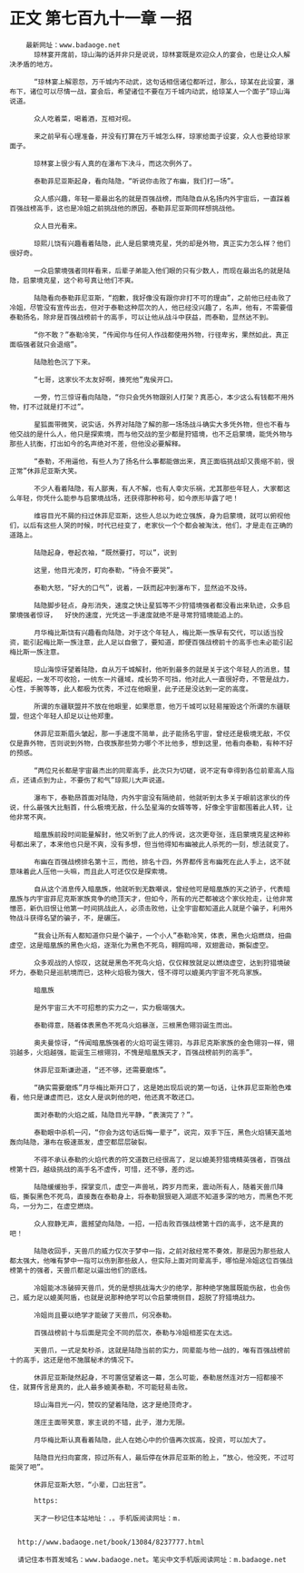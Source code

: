 # 正文 第七百九十一章 一招
        最新网址：www.badaoge.net
          琼林宴开席前，琼山海的话并非只是说说，琼林宴既是欢迎众人的宴会，也是让众人解决矛盾的地方。
      
          “琼林宴上解恩怨，万千城内不动武，这句话相信诸位都听过，那么，琼某在此设宴，瀑布下，诸位可以尽情一战，宴会后，希望诸位不要在万千城内动武，给琼某人一个面子”琼山海说道。
      
          众人吃着菜，喝着酒，互相对视。
      
          来之前早有心理准备，并没有打算在万千城怎么样，琼家给面子设宴，众人也要给琼家面子。
      
          琼林宴上很少有人真的在瀑布下决斗，而这次例外了。
      
          泰勒菲尼亚斯起身，看向陆隐，“听说你击败了布幽，我们打一场”。
      
          众人感兴趣，年轻一辈最出名的就是百强战榜，而陆隐自从名扬内外宇宙后，一直踩着百强战榜高手，这也是冷姐之前挑战他的原因，泰勒菲尼亚斯同样想挑战他。
      
          众人目光看来。
      
          琼熙儿饶有兴趣看着陆隐，此人是启蒙境克星，凭的却是外物，真正实力怎么样？他们很好奇。
      
          一众启蒙境强者同样看来，后辈子弟能入他们眼的只有少数人，而现在最出名的就是陆隐，启蒙境克星，这个称号真让他们不爽。
      
          陆隐看向泰勒菲尼亚斯，“抱歉，我好像没有跟你非打不可的理由”，之前他已经击败了冷姐，尽管没有宣传出去，但对于泰勒这种层次的人，他已经没兴趣了，名声，他有，不需要借泰勒扬名，除非是百强战榜前十的高手，可以让他从战斗中获益，而泰勒，显然达不到。
      
          “你不敢？”泰勒冷笑，“传闻你与任何人作战都使用外物，行径卑劣，果然如此，真正面临强者就只会退缩”。
      
          陆隐脸色沉了下来。
      
          “七哥，这家伙不太友好啊，揍死他”鬼侯开口。
      
          一旁，竹三惊讶看向陆隐，“你只会凭外物跟别人打架？真恶心，本少这么有钱都不用外物，打不过就是打不过”。
      
          星狐面带微笑，说实话，外界对陆隐了解的那一场场战斗确实大多凭外物，但也不看与他交战的是什么人，他只是探索境，而与他交战的至少都是狩猎境，也不乏启蒙境，能凭外物与那些人抗衡，打出如今的名声绝对不差，但他没必要解释。
      
          “泰勒，不用逼他，有些人为了扬名什么事都能做出来，真正面临挑战却又畏缩不前，很正常”休菲尼亚斯大笑。
      
          不少人看着陆隐，有人鄙夷，有人不解，也有人幸灾乐祸，尤其那些年轻人，大家都这么年轻，你凭什么能参与启蒙境战场，还获得那种称号，如今原形毕露了吧！
      
          维容目光不屑的扫过休菲尼亚斯，这些人总以为屹立强族，身为启蒙境，就可以俯视他们，以后有这些人哭的时候，时代已经变了，老家伙一个个都会被淘汰，他们，才是走在正确的道路上。
      
          陆隐起身，卷起衣袖，“既然要打，可以”，说到
      
          这里，他目光凌厉，盯向泰勒，“待会不要哭”。
      
          泰勒大怒，“好大的口气”，说着，一跃而起冲到瀑布下，显然迫不及待。
      
          陆隐脚步轻点，身形消失，速度之快让星狐等不少狩猎境强者都没看出来轨迹，众多启蒙境强者惊讶，  好快的速度，光凭这一手速度就绝不是寻常狩猎境能追上的。
      
          月华梅比斯饶有兴趣看向陆隐，对于这个年轻人，梅比斯一族早有交代，可以适当投资，能引起梅比斯一族注意，此人足以自傲了，要知道，即便百强战榜前十的高手也未必能引起梅比斯一族注意。
      
          琼山海惊讶望着陆隐，自从万千城解封，他听到最多的就是关于这个年轻人的消息，彗星崛起，一发不可收拾，一统东一片疆域，成长势不可挡，他对此人一直很好奇，不管是战力，心性，手腕等等，此人都极为优秀，不过在他眼里，此子还是没达到一定的高度。
      
          所谓的东疆联盟并不放在他眼里，如果愿意，他万千城可以轻易摧毁这个所谓的东疆联盟，但这个年轻人却足以让他郑重。
      
          休菲尼亚斯眉头皱起，那一手速度不简单，此子能扬名宇宙，曾经还是极境无敌，不仅仅是靠外物，否则说到外物，白夜族那些势力哪个不比他多，想到这里，他看向泰勒，有种不好的预感。
      
          “两位兄长都是宇宙最杰出的同辈高手，此次只为切磋，说不定有幸得到各位前辈高人指点，还请点到为止，不要伤了和气”琼熙儿大声说道。
      
          瀑布下，泰勒昂首面对陆隐，内外宇宙没有隔绝前，他就听到太多关于眼前这家伙的传说，什么最强大比魁首，什么极境无敌，什么坠星海的女婿等等，好像全宇宙都围着此人转，让他非常不爽。
      
          暗凰族前段时间能量解封，他又听到了此人的传说，这次更夸张，连启蒙境克星这种称号都出来了，本来他也只是不爽，没有多想，但当他得知布幽被此人杀死的一刻，想法就变了。
      
          布幽在百强战榜排名第十三，而他，排名十四，外界都传言布幽死在此人手上，这不就意味着此人压他一头嘛，而且此人可还仅仅是探索境。
      
          自从这个消息传入暗凰族，他就听到无数嘲讽，曾经他可是暗凰族的天之骄子，代表暗凰族与内宇宙菲尼克斯家族竞争的绝顶天才，但如今，所有的光芒都被这个家伙抢走，让他非常憎恶，新仇旧恨让他第一时间挑战此人，必须击败他，让全宇宙都知道此人就是个骗子，利用外物战斗获得名望的骗子，不，是碾压。
      
          “我会让所有人都知道你只是个骗子，一个小人”泰勒冷笑，体表，黑色火焰燃烧，扭曲虚空，这是暗凰族的黑色火焰，逐渐化为黑色不死鸟，翱翔鸣啼，双翅震动，撕裂虚空。
      
          众多观战的人惊叹，这就是黑色不死鸟火焰，仅仅释放就足以燃烧虚空，达到狩猎境破坏力，泰勒只是巡航境而已，这种火焰极为强大，怪不得可以媲美内宇宙不死鸟家族。
      
          暗凰族
      
          是外宇宙三大不可招惹的实力之一，实力极端强大。
      
          泰勒得意，随着体表黑色不死鸟火焰暴涨，三根黑色翎羽诞生而出。
      
          奥夫曼惊讶，“传闻暗凰族强者的火焰可诞生翎羽，与菲尼克斯家族的金色翎羽一样，翎羽越多，火焰越强，能诞生三根翎羽，不愧是暗凰族天才，百强战榜前列的高手”。
      
          休菲尼亚斯谦逊道，“还不够，还需要磨炼”。
      
          “确实需要磨炼”月华梅比斯开口了，这是她出现后说的第一句话，让休菲尼亚斯脸色难看，他只是谦虚而已，这女人是讽刺他的吧，他还真不敢还口。
      
          面对泰勒的火焰之威，陆隐目光平静，“表演完了？”。
      
          泰勒眼中杀机一闪，“你会为这句话后悔一辈子”，说完，双手下压，黑色火焰铺天盖地轰向陆隐，瀑布在极速蒸发，虚空都层层破裂。
      
          不得不承认泰勒的火焰代表的符文道数已经很高了，足以媲美狩猎境精英强者，百强战榜第十四，越级挑战的高手名不虚传，可惜，还不够，差的远。
      
          陆隐缓缓抬手，探掌变爪，虚空一声兽吼，跨岁月而来，震动所有人，随着天兽爪降临，撕裂黑色不死鸟，直接轰在泰勒身上，将泰勒狠狠砸入湖底不知道多深的地方，而黑色不死鸟，一分为二，在虚空燃烧。
      
          众人寂静无声，震撼望向陆隐，一招，一招击败百强战榜第十四的高手，这不是真的吧！
      
          陆隐收回手，天兽爪的威力仅次于梦中一指，之前对敌经常不奏效，那是因为那些敌人都太强大，他唯有梦中一指可以伤到那些敌人，但实际上面对同辈高手，哪怕是冷姐这位百强战榜第十的强者，天兽爪都足以逼出他们的底线。
      
          冷姐能冰冻破碎天兽爪，凭的是想挑战海大少的绝学，那种绝学施展既能伤敌，也会伤己，威力足以媲美阿盾，也就是说那种绝学可以令启蒙境侧目，超脱了狩猎境战力。
      
          冷姐尚且要以绝学才能破了天兽爪，何况泰勒。
      
          百强战榜前十与后面是完全不同的层次，泰勒与冷姐相差实在太远。
      
          天兽爪，一式足矣秒杀，这就是陆隐当前的实力，同辈能与他一战的，唯有百强战榜前十的高手，这还是他不施展秘术的情况下。
      
          休菲尼亚斯陡然起身，不可置信望着这一幕，怎么可能，泰勒居然连对方一招都接不住，就算传言是真的，此人最多媲美泰勒，不可能轻易击败。
      
          琼山海目光一闪，赞叹的望着陆隐，这才是绝顶奇才。
      
          莲庄主面带笑意，家主说的不错，此子，潜力无限。
      
          月华梅比斯认真看着陆隐，此人在她心中的价值再次拔高，投资，可以加大了。
      
          陆隐目光扫向宴席，掠过所有人，最后停在休菲尼亚斯的脸上，“放心，他没死，不过可能哭了吧”。
      
          休菲尼亚斯大怒，“小辈，口出狂言”。
      
          https:
      
          天才一秒记住本站地址：.。手机版阅读网址：m.
      
      
      http://www.badaoge.net/book/13084/8237777.html
      
      请记住本书首发域名：www.badaoge.net。笔尖中文手机版阅读网址：m.badaoge.net